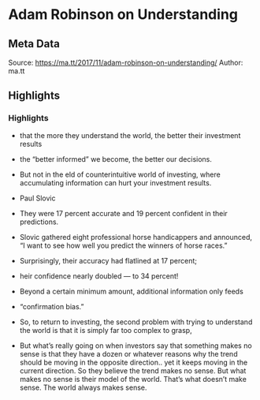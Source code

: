 # Adam Robinson on Understanding

## Meta Data

Source:  https://ma.tt/2017/11/adam-robinson-on-understanding/ 
Author: ma.tt

## Highlights

### Highlights

- that the more they understand the world, the better their investment results
- the “better informed” we become, the better our decisions.
- But not in the eld of counterintuitive world of investing, where accumulating information can hurt your investment results.
  
- Paul Slovic
- They were 17 percent accurate and 19 percent confident in their predictions.
- Slovic gathered eight professional horse handicappers and announced, “I want to see how well you predict the winners of horse races.”
- Surprisingly, their accuracy had flatlined at 17 percent;
- heir confidence nearly doubled — to 34 percent!
- Beyond a certain minimum amount, additional information only feeds
- “confirmation bias.”
- So, to return to investing, the second problem with trying to understand the world is that it is simply far too complex to grasp, 
- But what’s really going on when investors say that something makes no sense is that they have a dozen or whatever reasons why the trend should be moving in the opposite direction.. yet it keeps moving in the current direction. So they believe the trend makes no sense. But what makes no sense is their model of the world. That’s what doesn’t make sense. The world always makes sense.
